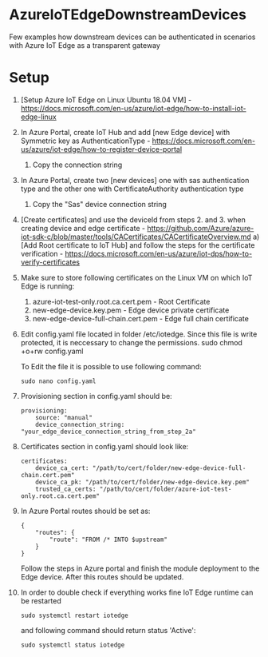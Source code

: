 # AzureIoTEdgeDownstreamDevices
Few examples how downstream devices can be authenticated in scenarios with Azure IoT Edge as a transparent gateway

# Setup

1. [Setup Azure IoT Edge on Linux Ubuntu 18.04 VM] - https://docs.microsoft.com/en-us/azure/iot-edge/how-to-install-iot-edge-linux
2. In Azure Portal, create IoT Hub and add [new Edge device] with Symmetric key as AuthenticationType - https://docs.microsoft.com/en-us/azure/iot-edge/how-to-register-device-portal
	1) Copy the connection string 
3. In Azure Portal, create two [new devices] one with sas authentication type and the other one with CertificateAuthority authentication type
	1) Copy the "Sas" device connection string
4. [Create certificates] and use the deviceId from steps 2. and 3. when creating device and edge certificate - https://github.com/Azure/azure-iot-sdk-c/blob/master/tools/CACertificates/CACertificateOverview.md
   a) [Add Root certificate to IoT Hub]  and follow the steps for the certificate verification - https://docs.microsoft.com/en-us/azure/iot-dps/how-to-verify-certificates
5. Make sure to store following certificates on the Linux VM on which IoT Edge is running:
   1. azure-iot-test-only.root.ca.cert.pem - Root Certificate
   2. new-edge-device.key.pem - Edge device private certificate
   3. new-edge-device-full-chain.cert.pem - Edge full chain certificate
6. Edit config.yaml file located in folder /etc/iotedge. Since this file is write protected, it is neccessary to change the permissions. 
   sudo chmod +o+rw config.yaml
   
   To Edit the file it is possible to use following command:
   ```
   sudo nano config.yaml
   ```
   
7. Provisioning section in config.yaml should be: 
	```
	provisioning:
		source: "manual"
		device_connection_string: "your_edge_device_connection_string_from_step_2a"
	```
 8. Certificates section in config.yaml should look like:
	```
	certificates:
		device_ca_cert: "/path/to/cert/folder/new-edge-device-full-chain.cert.pem"
		device_ca_pk: "/path/to/cert/folder/new-edge-device.key.pem"
		trusted_ca_certs: "/path/to/cert/folder/azure-iot-test-only.root.ca.cert.pem"
	```
	
9.  In Azure Portal routes should be set as:
	```
	{
		"routes": {
			"route": "FROM /* INTO $upstream"
		}
	}
	```
	
	Follow the steps in Azure portal and finish the module deployment to the Edge device. After this routes should be updated.

10. In order to double check if everything works fine IoT Edge runtime can be restarted
	```
	sudo systemctl restart iotedge
	```
	
	and following command should return status 'Active':
	
	```
	sudo systemctl status iotedge
	```